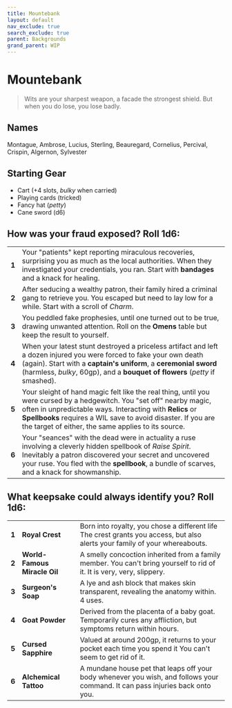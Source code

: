 ```yaml
---
title: Mountebank
layout: default
nav_exclude: true
search_exclude: true
parent: Backgrounds
grand_parent: WIP
---
```


# Mountebank

> Wits are your sharpest weapon, a facade the strongest shield. But when you do lose, you lose badly. 

## Names

Montague, Ambrose, Lucius, Sterling, Beauregard, Cornelius, Percival, Crispin, Algernon, Sylvester

## Starting Gear

- Cart (+4 slots, _bulky_ when carried)
- Playing cards (tricked)
- Fancy hat (_petty_)
- Cane sword (d6)

## How was your fraud exposed? Roll 1d6:

|       |                                                              |
| ----- | ------------------------------------------------------------ |
| **1** | Your "patients" kept reporting miraculous recoveries, surprising you as much as the local authorities. When they investigated your credentials, you ran. Start with **bandages** and a knack for healing. |
| **2** | After seducing a wealthy patron, their family hired a criminal gang to retrieve you. You escaped but need to lay low for a while. Start with a scroll of _Charm_. |
| **3** | You peddled fake prophesies, until one turned out to be true, drawing unwanted attention. Roll on the **Omens** table but keep the result to yourself.   |
| **4** | When your latest stunt destroyed a priceless artifact and left a dozen injured you were forced to fake your own death (again). Start with a **captain's uniform**, a **ceremonial sword** (harmless, _bulky_, 60gp), and a **bouquet of flowers** (_petty_ if smashed). |
| **5** | Your sleight of hand magic felt like the real thing, until you were cursed by a hedgewitch. You "set off" nearby magic, often in unpredictable ways. Interacting with **Relics** or **Spellbooks** requires a WIL save to avoid disaster. If you are the target of either, the same applies to its source. |
| **6** | Your "seances" with the dead were in actuality a ruse involving a cleverly hidden spellbook of _Raise Spirit_. Inevitably a patron discovered your secret and uncovered your ruse. You fled with the **spellbook**, a bundle of scarves, and a knack for showmanship. |

## What keepsake could always identify you? Roll 1d6:

|       |                                    |                                                              |
| ----- | ---------------------------------- | ------------------------------------------------------------ |
| **1** | **Royal Crest**                    | Born into royalty, you chose a different life The crest grants you access, but also alerts your family of your whereabouts. |
| **2** | **World-Famous Miracle Oil**       | A smelly concoction inherited from a family member. You can't bring yourself to rid of it. It is very, very, slippery. |
| **3** | **Surgeon's Soap**                 | A lye and ash block that makes skin transparent, revealing the anatomy within. 4 uses. |
| **4** | **Goat Powder**                    | Derived from the placenta of a baby goat.  Temporarily cures any affliction, but symptoms return within hours. |
| **5** | **Cursed Sapphire**                | Valued at around 200gp, it returns to your pocket each time you spend it You can't seem to get rid of it. |
| **6** | **Alchemical Tattoo**              | A mundane house pet that leaps off your body whenever you wish, and follows your command. It can pass injuries back onto you.    |
